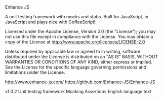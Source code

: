 Enhance JS

A unit testing framework with mocks and stubs. Built for JavaScript, in JavaScript and plays nice with CoffeeScript!

Licensed under the Apache License, Version 2.0 (the "License"); you may not use this file except in compliance with the License. You may obtain a copy of the License at http://www.apache.org/licenses/LICENSE-2.0

Unless required by applicable law or agreed to in writing, software distributed under the License is distributed on an "AS IS" BASIS, WITHOUT WARRANTIES OR CONDITIONS OF ANY KIND, either express or implied. See the License for the specific language governing permissions and limitations under the License.

http://www.enhance-js.com/
https://github.com/Enhance-JS/Enhance-JS

v1.0.2
Unit testing framework
Mocking
Assertions
English language text